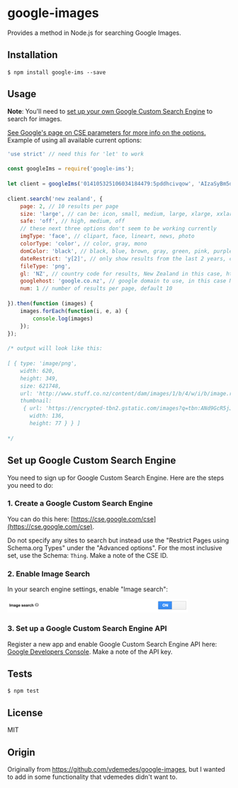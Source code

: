 # google-images

Provides a method in Node.js for searching Google Images.

## Installation

```
$ npm install google-ims --save
```


## Usage

**Note**: You'll need to [set up your own Google Custom Search Engine](#set-up-google-custom-search-engine) to search for images.

[See Google's page on CSE parameters for more info on the options.](https://developers.google.com/custom-search/json-api/v1/reference/cse/list)
Example of using all available current options:

```js
'use strict' // need this for 'let' to work

const googleIms = require('google-ims');

let client = googleIms('014105325106034184479:5pddhcivqow', 'AIzaSyBm5dbgDbWcZaYGlWFIK1ok7sjm3JcZYOw');

client.search('new zealand', {
	page: 2, // 10 results per page
	size: 'large', // can be: icon, small, medium, large, xlarge, xxlarge, huge
	safe: 'off', // high, medium, off
	// these next three options don't seem to be working currently
	imgType: 'face', // clipart, face, lineart, news, photo
	colorType: 'color', // color, gray, mono
	domColor: 'black', // black, blue, brown, gray, green, pink, purple, teal, white, yellow
	dateRestrict: 'y[2]', // only show results from the last 2 years, can be d[#], w[#], m[#], y[#] for days, weeks, etc
	fileType: 'png',
	gl: 'NZ', // country code for results, New Zealand in this case, http://www.spoonfork.org/isocodes.html
	googlehost: 'google.co.nz', // google domain to use, in this case New Zealand
	num: 1 // number of results per page, default 10
	
}).then(function (images) {
	images.forEach(function(i, e, a) {
		console.log(images)
	});
});

/* output will look like this:

[ { type: 'image/png',
    width: 620,
    height: 349,
    size: 621748,
    url: 'http://www.stuff.co.nz/content/dam/images/1/b/4/w/i/b/image.related.StuffLandscapeSixteenByNine.620x349.1b5jgj.png/1461229326837.png',
    thumbnail: 
     { url: 'https://encrypted-tbn2.gstatic.com/images?q=tbn:ANd9GcR5jJP-Opup26AynNIJYrcgKYVLFCC3jWwCI_auwCUOopybFPL9_l1VOm6r',
       width: 136,
       height: 77 } } ]

*/
```

## Set up Google Custom Search Engine

You need to sign up for Google Custom Search Engine.
Here are the steps you need to do:

### 1. Create a Google Custom Search Engine

You can do this here: [https://cse.google.com/cse](https://cse.google.com/cse).

Do not specify any sites to search but instead use the "Restrict Pages using Schema.org Types" under the "Advanced options".
For the most inclusive set, use the Schema: `Thing`. Make a note of the CSE ID.

### 2. Enable Image Search

In your search engine settings, enable "Image search":

<img src="media/screenshot.png" width="408" />

### 3. Set up a Google Custom Search Engine API

Register a new app and enable Google Custom Search Engine API here: [Google Developers Console](https://console.developers.google.com).
Make a note of the API key.


## Tests

```
$ npm test
```


## License

MIT

## Origin

Originally from https://github.com/vdemedes/google-images, but I wanted to add in some functionality that vdemedes didn't want to.
